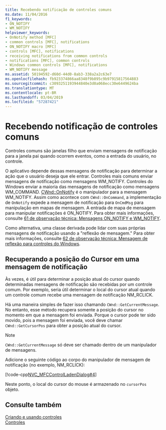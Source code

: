 ```yaml
---
title: Recebendo notificação de controles comuns
ms.date: 11/04/2016
f1_keywords:
- ON_NOTIFY
- WM_NOTIFY
helpviewer_keywords:
- OnNotify method [MFC]
- common controls [MFC], notifications
- ON_NOTIFY macro [MFC]
- controls [MFC], notifications
- receiving notifications from common controls
- notifications [MFC], common controls
- Windows common controls [MFC], notifications
- WM_NOTIFY message
ms.assetid: 50194592-d60d-44d0-8ab3-338a2a2c63e7
ms.openlocfilehash: fb923374866aa8348f9b895c9b97915817564883
ms.sourcegitcommit: c3093251193944840e3d0a068ecc30e6449624ba
ms.translationtype: MT
ms.contentlocale: pt-BR
ms.lasthandoff: 03/04/2019
ms.locfileid: "57287421"
---
```

# <a name="receiving-notification-from-common-controls"></a>Recebendo notificação de controles comuns

Controles comuns são janelas filho que enviam mensagens de notificação para a janela pai quando ocorrem eventos, como a entrada do usuário, no controle.

O aplicativo depende dessas mensagens de notificação para determinar a ação que o usuário deseja que ele entrar. Controles mais comuns enviar mensagens de notificação como mensagens WM_NOTIFY. Controles do Windows enviar a maioria das mensagens de notificação como mensagens WM_COMMAND. [CWnd::OnNotify](../mfc/reference/cwnd-class.md#onnotify) é o manipulador para a mensagem WM_NOTIFY. Assim como acontece com `CWnd::OnCommand`, a implementação de `OnNotify` expede a mensagem de notificação para `OnCmdMsg` para manipulação em mapas de mensagem. A entrada de mapa de mensagem para manipular notificações é ON_NOTIFY. Para obter mais informações, consulte [61 de observação técnica: Mensagens ON_NOTIFY e WM_NOTIFY](../mfc/tn061-on-notify-and-wm-notify-messages.md).

Como alternativa, uma classe derivada pode lidar com suas próprias mensagens de notificação usando a "reflexão de mensagem." Para obter mais informações, consulte [62 de observação técnica: Mensagem de reflexão para controles do Windows](../mfc/tn062-message-reflection-for-windows-controls.md).

## <a name="retrieving-the-cursor-position-in-a-notification-message"></a>Recuperando a posição do Cursor em uma mensagem de notificação

Às vezes, é útil para determinar a posição atual do cursor quando determinadas mensagens de notificação são recebidas por um controle comum. Por exemplo, seria útil determinar o local do cursor atual quando um controle comum recebe uma mensagem de notificação NM_RCLICK.

Há uma maneira simples de fazer isso chamando `CWnd::GetCurrentMessage`. No entanto, esse método recupera somente a posição do cursor no momento em que a mensagem foi enviada. Porque o cursor pode ter sido movido, pois a mensagem foi enviada, você deve chamar `CWnd::GetCursorPos` para obter a posição atual do cursor.

> [!NOTE]
>  `CWnd::GetCurrentMessage` só deve ser chamado dentro de um manipulador de mensagens.

Adicione o seguinte código ao corpo do manipulador de mensagem de notificação (no exemplo, NM_RCLICK):

[!code-cpp[NVC_MFCControlLadenDialog#4](../mfc/codesnippet/cpp/receiving-notification-from-common-controls_1.cpp)]

Neste ponto, o local do cursor do mouse é armazenado no `cursorPos` objeto.

## <a name="see-also"></a>Consulte também

[Criando e usando controles](../mfc/making-and-using-controls.md)<br/>
[Controles](../mfc/controls-mfc.md)

